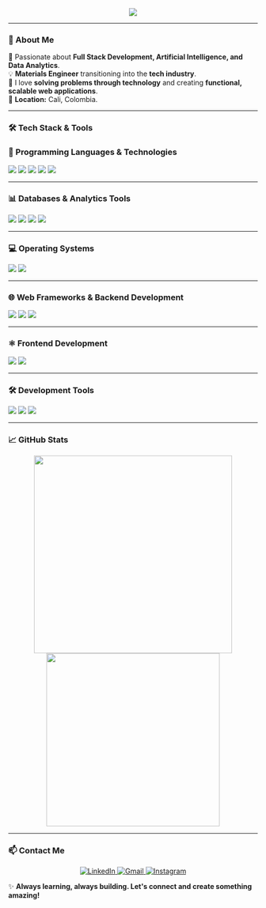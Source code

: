 
<div align="center">
<img src="https://capsule-render.vercel.app/api?type=rect&height=200&color=0:0B0D0F,25:102A43,50:1B3A75,75:005572,100:081B29&text=👋🏻Hi!%20i'm%20Diego&section=header&reversal=true&fontColor=FFFFFF&textBg=false&fontAlign=50&fontAlignY=41&animation=scaleIn&descAlign=50&descAlignY=85&desc=Full%20Stack%20Developer%20|%20AI%20-%20Data%20Analytics%20|%20Materials%20Engineer%20|&descSize=25&fontSize=70" />
</div>

---

### 🚀 About Me  
🔄 Passionate about **Full Stack Development, Artificial Intelligence, and Data Analytics**.  
💡 **Materials Engineer** transitioning into the **tech industry**.  
🎯 I love **solving problems through technology** and creating **functional, scalable web applications**.  
📍 **Location:** Cali, Colombia.  

---

### 🛠️ Tech Stack & Tools  

### 🚀 Programming Languages & Technologies  
<p align="left">
  <img src="https://img.shields.io/badge/Python-3776AB?style=for-the-badge&logo=python&logoColor=white"/>
  <img src="https://img.shields.io/badge/JavaScript-F7DF1E?style=for-the-badge&logo=javascript&logoColor=black"/>
  <img src="https://img.shields.io/badge/HTML5-E34F26?style=for-the-badge&logo=html5&logoColor=white"/>
  <img src="https://img.shields.io/badge/CSS3-1572B6?style=for-the-badge&logo=css3&logoColor=white"/>
  <img src="https://img.shields.io/badge/Markdown-000000?style=for-the-badge&logo=markdown&logoColor=white"/>
</p>

---

### 📊 Databases & Analytics Tools  
<p align="left">
  <img src="https://img.shields.io/badge/MySQL-4479A1?style=for-the-badge&logo=mysql&logoColor=white"/>
  <img src="https://img.shields.io/badge/MongoDB-47A248?style=for-the-badge&logo=mongodb&logoColor=white"/>  
  <img src="https://img.shields.io/badge/Power%20BI-F2C811?style=for-the-badge&logo=powerbi&logoColor=black"/>
  <img src="https://img.shields.io/badge/Excel-217346?style=for-the-badge&logo=microsoft-excel&logoColor=white"/>
</p>

---

### 💻 Operating Systems  
<p align="left">
  <img src="https://img.shields.io/badge/Ubuntu-E95420?style=for-the-badge&logo=ubuntu&logoColor=white"/>
  <img src="https://img.shields.io/badge/Windows-0078D6?style=for-the-badge&logo=windows&logoColor=white"/>
</p>

---

### 🌐 Web Frameworks & Backend Development  
<p align="left">
  <img src="https://img.shields.io/badge/Django-092E20?style=for-the-badge&logo=django&logoColor=white"/>
  <img src="https://img.shields.io/badge/FastAPI-009688?style=for-the-badge&logo=fastapi&logoColor=white"/>
  <img src="https://img.shields.io/badge/Node.js-339933?style=for-the-badge&logo=nodedotjs&logoColor=white"/>
</p>

---

### ⚛️ Frontend Development  
<p align="left">
  <img src="https://img.shields.io/badge/React-61DAFB?style=for-the-badge&logo=react&logoColor=black"/>
  <img src="https://img.shields.io/badge/Angular-DD0031?style=for-the-badge&logo=angular&logoColor=white"/>
</p>

---

### 🛠️ Development Tools  
<p align="left">
  <img src="https://img.shields.io/badge/VS%20Code-007ACC?style=for-the-badge&logo=visual-studio-code&logoColor=white"/>
  <img src="https://img.shields.io/badge/Git-F05032?style=for-the-badge&logo=git&logoColor=white"/>
  <img src="https://img.shields.io/badge/GitHub-181717?style=for-the-badge&logo=github&logoColor=white"/>
</p>

---


### 📈 GitHub Stats  
<p align="center">
  <img src="https://github-readme-stats.vercel.app/api?username=Dfer07&show_icons=true&theme=radical" width="400"/>
  <img src="https://github-readme-stats.vercel.app/api/top-langs/?username=Dfer07&layout=compact&theme=radical" width="350"/>
</p>

---

### 📫 Contact Me  

<p align="center">
  <a href="https://www.linkedin.com/in/dfer07/">
    <img src="https://skillicons.dev/icons?i=linkedin" alt="LinkedIn"/>
  </a>
  <a href="mailto:enriquez9711232@gmail.com">
    <img src="https://skillicons.dev/icons?i=gmail" alt="Gmail"/>
  </a>
  <a href="https://www.instagram.com/d_fer07/">
    <img src="https://skillicons.dev/icons?i=instagram" alt="Instagram"/>
  </a>
</p>



✨ **Always learning, always building. Let's connect and create something amazing!**   

